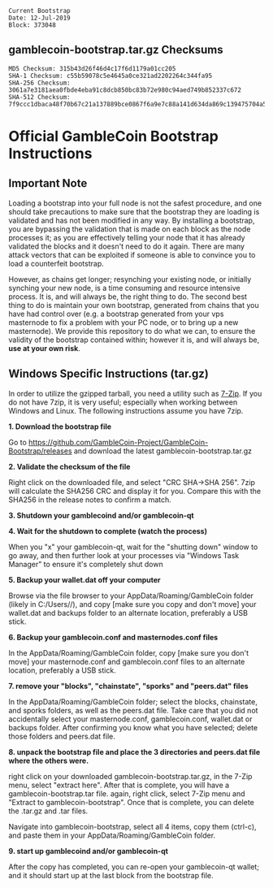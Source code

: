 ```
Current Bootstrap
Date: 12-Jul-2019
Block: 373048
```
## gamblecoin-bootstrap.tar.gz Checksums
```
MD5 Checksum: 315b43d26f46d4c17f6d1179a01cc205
SHA-1 Checksum: c55b59078c5e4645a0ce321ad2202264c344fa95
SHA-256 Checksum: 3061a7e3181aea0fbde4eba91c8dcb850bc83b72e980c94aed749b852337c672
SHA-512 Checksum: 7f9ccc1dbaca48f70b67c21a137889bce0867f6a9e7c88a141d634da869c139475704a5278651d03cd042467fa9816dc816a864cfbc2541d58c57039e4bf7d1c
```

# Official GambleCoin Bootstrap Instructions
## Important Note
Loading a bootstrap into your full node is not the safest procedure, and one should take precautions to make sure that the bootstrap they are loading is validated and has not been modified in any way.  By installing a bootstrap, you are bypassing the validation that is made on each block as the node processes it; as you are effectively telling your node that it has already validated the blocks and it doesn't need to do it again.  There are many attack vectors that can be exploited if someone is able to convince you to load a counterfeit bootstrap.

However, as chains get longer; resynching your existing node, or initially synching your new node, is a time consuming and resource intensive process.  It is, and will always be, the right thing to do.  The second best thing to do is maintain your own bootstrap, generated from chains that you have had control over (e.g. a bootstrap generated from your vps masternode to fix a problem with your PC node, or to bring up a new masternode).  We provide this repository to do what we can, to ensure the validity of the bootstrap contained within; however it is, and will always be, **use at your own risk**.

## Windows Specific Instructions (tar.gz)

In order to utilize the gzipped tarball, you need a utility such as [7-Zip](https://www.7-zip.org/download.html).  If you do not have 7zip, it is very useful; especially when working between Windows and Linux.  The following instructions assume you have 7zip.

**1. Download the bootstrap file**

Go to https://github.com/GambleCoin-Project/GambleCoin-Bootstrap/releases and download the latest gamblecoin-bootstrap.tar.gz
 
**2. Validate the checksum of the file**

Right click on the downloaded file, and select "CRC SHA->SHA 256".  7zip will calculate the SHA256 CRC and display it for you.  Compare this with the SHA256 in the release notes to confirm a match.

**3. Shutdown your gamblecoind and/or gamblecoin-qt**
 
**4. Wait for the shutdown to complete (watch the process)**

When you "x" your gamblecoin-qt, wait for the "shutting down" window to go away, and then further look at your processes via "Windows Task Manager" to ensure it's completely shut down
 
**5. Backup your wallet.dat off your computer**

Browse via the file browser to your AppData/Roaming/GambleCoin folder (likely in C:/Users/<username>/), and copy [make sure you copy and don't move] your wallet.dat and backups folder to an alternate location, preferably a USB stick.

**6. Backup your gamblecoin.conf and masternodes.conf files**

In the AppData/Roaming/GambleCoin folder, copy [make sure you don't move] your masternode.conf and gamblecoin.conf files to an alternate location, preferably a USB stick.

**7. remove your "blocks", "chainstate", "sporks" and "peers.dat" files**

In the AppData/Roaming/GambleCoin folder; select the blocks, chainstate, and sporks folders, as well as the peers.dat file.  Take care that you did not accidentally select your masternode.conf, gamblecoin.conf, wallet.dat or backups folder.  After confirming you know what you have selected; delete those folders and peers.dat file.
 
**8. unpack the bootstrap file and place the 3 directories and peers.dat file where the others were.**

right click on your downloaded gamblecoin-bootstrap.tar.gz, in the 7-Zip menu, select "extract here".  After that is complete, you will have a gamblecoin-bootstrap.tar file.  again, right click, select 7-Zip menu and "Extract to gamblecoin-bootstrap\".  Once that is complete, you can delete the .tar.gz and .tar files.

Navigate into gamblecoin-bootstrap, select all 4 items, copy them (ctrl-c), and paste them in your AppData/Roaming/GambleCoin folder.
 
**9. start up gamblecoind and/or gamblecoin-qt**

After the copy has completed, you can re-open your gamblecoin-qt wallet; and it should start up at the last block from the bootstrap file.


